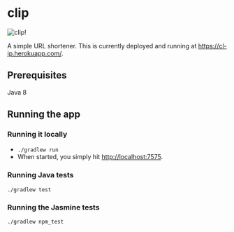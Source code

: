 # clip
![clip!](http://findicons.com/files/icons/196/office_tools/128/clip.png)

A simple URL shortener. This is currently deployed and running at https://cl-ip.herokuapp.com/.

## Prerequisites
Java 8

## Running the app

### Running it locally
* `./gradlew run`
* When started, you simply hit [http://localhost:7575](http://localhost:7575).

### Running Java tests
`./gradlew test`

### Running the Jasmine tests
`./gradlew npm_test`


